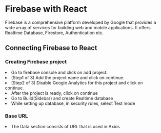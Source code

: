 # Firebase with React

Firebase is a comprehensive platform developed by Google that provides a wide array of services for building web and mobile applications. It offers Realtime Database, Firestore, Authentication etc.

## Connecting Firebase to React

### Creating Firebase project

<li>Go to firebase console and click on add project.</li>
<li>(Step1 of 3) Add the project name and click on continue.</li>
<li>(Step2 of 3) Disable Google Analytics for this project and click on continue.</li>
<li>After the project is ready, click on continue</li>
<li>Go to Build(Sidebar) and create Realtime database</li>
<li>While setting up database, in security rules, select Test mode</li>


### Base URL

<li>The Data section consists of URL that is used in Axios</li>